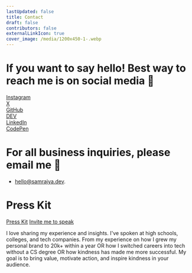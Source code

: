 ```yaml
---
lastUpdated: false
title: Contact
draft: false
contributors: false
externalLinkIcon: true
cover_image: /media/1200x450-1-.webp
---
```

# If you want to say hello! Best way to reach me is on social media 👋


[Instagram](https://www.instagram.com/fabulous_samrajya/)<br>
[X](https://x.com/samrajya_dev)<br>
[GitHub](https://github.com/samrajya-dev/)<br>
[DEV](https://dev.to/samrajya)<br>
[LinkedIn](https://www.linkedin.com/in/samrajya/)<br>
[CodePen](https://codepen.io/collection/samjsx/)

# For all business inquiries, please email me 🤝
- hello@samrajya.dev.

# Press Kit
[Press Kit](https://github.com/samanthaming/press-kit)
[Invite me to speak](https://samrajya.dev/invite-me-to-speak/)

I love sharing my experience and insights. I've spoken at high schools, colleges, and tech companies. From my experience on how I grew my personal brand to 20k+ within a year OR how I switched careers into tech without a CS degree OR how kindness has made me more successful. My goal is to bring value, motivate action, and inspire kindness in your audience.

<!-- ![Alt Text](/media/datingscout-eilgcow5yzu-unsplash.jpg "Image title") -->